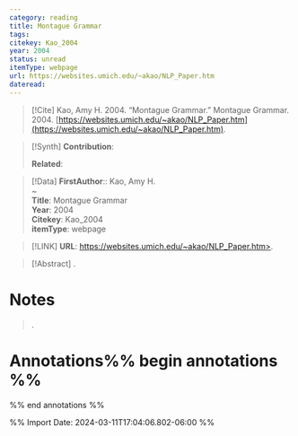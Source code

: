```yaml
---
category: reading
title: Montague Grammar
tags: 
citekey: Kao_2004
year: 2004
status: unread
itemType: webpage
url: https://websites.umich.edu/~akao/NLP_Paper.htm
dateread:
---
```


> [!Cite]
> Kao, Amy H. 2004. “Montague Grammar.” Montague Grammar. 2004. [https://websites.umich.edu/~akao/NLP_Paper.htm](https://websites.umich.edu/~akao/NLP_Paper.htm).

>[!Synth]
>**Contribution**: 
>
>**Related**: 
>

>[!Data]
> **FirstAuthor**:: Kao, Amy H.  
~    
> **Title**: Montague Grammar  
> **Year**: 2004   
> **Citekey**: Kao_2004  
> **itemType**: webpage    

> [!LINK] 
>**URL**: https://websites.umich.edu/~akao/NLP_Paper.htm>.



> [!Abstract]
>.
> 
# Notes
>.


# Annotations%% begin annotations %%


%% end annotations %%

%% Import Date: 2024-03-11T17:04:06.802-06:00 %%
